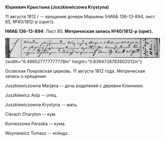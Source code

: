 **Юшкевич Крыстына (Juszkiewiczowa Krystyna)**

11 августа 1812 г -- крещение дочери Марьяны (НИАБ 136-13-894, лист 85,
№40/1812-р (ориг)).

**НИАБ 136-13-894:** Лист 85. **Метрическая запись №40/1812-р (ориг).**

![](./media/fcce8c15e8553958ab0a54ab455266d4a0ec6f69.png){width="6.496527777777778in"
height="0.8394728783902012in"}

Осовская Покровская церковь. 11 августа 1812 года. Метрическая запись о
крещении.

Juszkiewiczowna Marjana -- дочь родителей с деревни Клинники.

Juszkiewicz Asip -- отец.

Juszkiewiczowna Krystyna -- мать.

Cierach Charyton -- кум.

Kurneszowa Paraska -- кума.

Woyniewicz Tomasz -- ксёндз.
